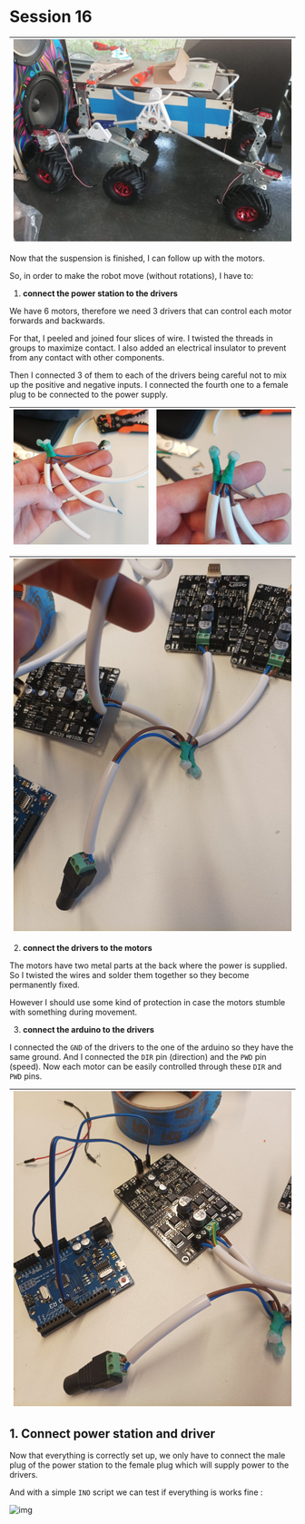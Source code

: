 # Session 16

|![img](../../Documentation/Images/ROBOT2.jpeg)|
|:---:|

Now that the suspension is finished, I can follow up with the motors.

So, in order to make the robot move (without rotations), I have to:
1. **connect the power station to the drivers**

We have 6 motors, therefore we need 3 drivers that can control each motor forwards and backwards.

For that, I peeled and joined four slices of wire. I twisted the threads in groups to maximize contact. I also added an electrical insulator to prevent from any contact with other components.

Then I connected 3 of them to each of the drivers being careful not to mix up the positive and negative inputs. I connected the fourth one to a female plug to be connected to the power supply.

|![img](../../Documentation/Images/cables1.jpg)|![img](../../Documentation/Images/cables2.jpg)|
|:---:|:---:|

|![img](../../Documentation/Images/cables3.jpg)|
|:---:|

2. **connect the drivers to the motors**

The motors have two metal parts at the back where the power is supplied. So I twisted the wires and solder them together so they become permanently fixed.

However I should use some kind of protection in case the motors stumble with something during movement.

3. **connect the arduino to the drivers**

I connected the `GND` of the drivers to the one of the arduino so they have the same ground. And I connected the `DIR` pin (direction) and the `PWD` pin (speed).
Now each motor can be easily controlled through these `DIR` and `PWD` pins.

|![img](../../Documentation/Images/cables4.jpg)|
|:---:|


## 1. Connect power station and driver

Now that everything is correctly set up, we only have to connect the male plug of the power station to the female plug which will supply power to the drivers.

And with a simple `INO` script we can test if everything is works fine :

![img](../../Documentation/Images/cables.gif)